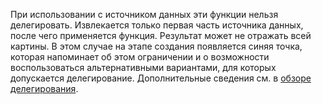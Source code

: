 
При использовании с источником данных эти функции нельзя делегировать. Извлекается только первая часть источника данных, после чего применяется функция.  Результат может не отражать всей картины.  В этом случае на этапе создания появляется синяя точка, которая напоминает об этом ограничении и о возможности воспользоваться альтернативными вариантами, для которых допускается делегирование. Дополнительные сведения см. в [обзоре делегирования](../maker/canvas-apps/delegation-overview.md).

